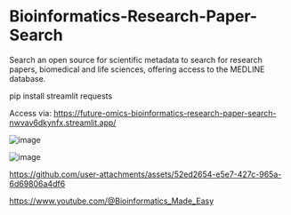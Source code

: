 # Bioinformatics-Research-Paper-Search
Search an open source for scientific metadata to search for research papers, biomedical and life sciences, offering access to the MEDLINE database.

pip install streamlit requests

Access via: https://future-omics-bioinformatics-research-paper-search-nwvav6dkynfx.streamlit.app/




![image](https://github.com/user-attachments/assets/60b33145-1386-41a6-a97e-07b4eb2199cc)



![image](https://github.com/user-attachments/assets/260c996f-3427-4457-9abd-bfa1dd9b032c)







https://github.com/user-attachments/assets/52ed2654-e5e7-427c-965a-6d69806a4df6










https://www.youtube.com/@Bioinformatics_Made_Easy
